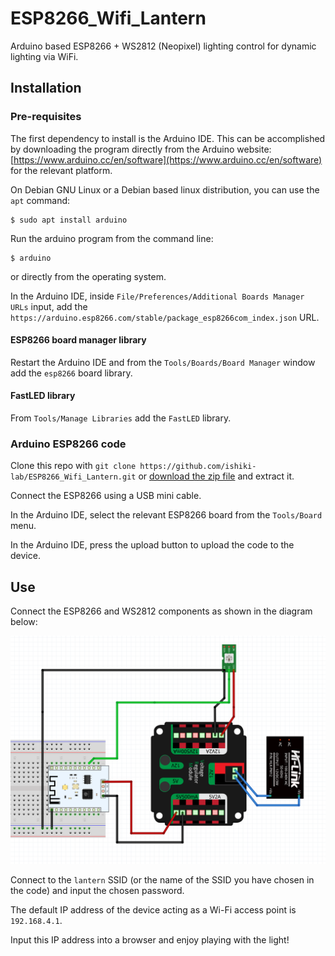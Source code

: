 # ESP8266_Wifi_Lantern

Arduino based ESP8266 + WS2812 (Neopixel) lighting control for dynamic lighting via WiFi.
 
## Installation
 
### Pre-requisites
 
The first dependency to install is the Arduino IDE. This can be accomplished by downloading the program directly from the Arduino website: [https://www.arduino.cc/en/software](https://www.arduino.cc/en/software) for the relevant platform. 

On Debian GNU Linux or a Debian based linux distribution, you can use the `apt` command:

```
$ sudo apt install arduino
```
 
Run the arduino program from the command line:

```
$ arduino
```

or directly from the operating system.

In the Arduino IDE, inside `File/Preferences/Additional Boards Manager URLs` input, add the `https://arduino.esp8266.com/stable/package_esp8266com_index.json` URL.

#### ESP8266 board manager library

Restart the Arduino IDE and from the `Tools/Boards/Board Manager` window add the `esp8266` board library.

#### FastLED library

From `Tools/Manage Libraries` add the `FastLED` library.
 
 
### Arduino ESP8266 code

Clone this repo with `git clone https://github.com/ishiki-lab/ESP8266_Wifi_Lantern.git` or [download the zip file](https://github.com/ishiki-lab/ESP8266_Wifi_Lantern/archive/refs/heads/main.zip) and extract it.

Connect the ESP8266 using a USB mini cable.

In the Arduino IDE, select the relevant ESP8266 board from the `Tools/Board` menu. 

In the Arduino IDE, press the upload button to upload the code to the device.

## Use

Connect the ESP8266 and WS2812 components as shown in the diagram below:

![ESP8266 Wifi Lantern Schematic](ESP8266_Wifi_Lantern_Schematic.png)

Connect to the `lantern` SSID (or the name of the SSID you have chosen in the code) and input the chosen password.

The default IP address of the device acting as a Wi-Fi access point is `192.168.4.1`.

Input this IP address into a browser and enjoy playing with the light!


